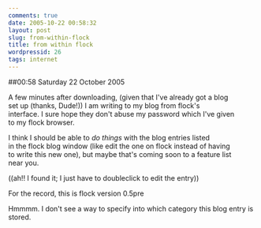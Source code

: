 ```yaml
---
comments: true
date: 2005-10-22 00:58:32
layout: post
slug: from-within-flock
title: from within flock
wordpressid: 26
tags: internet
---
```


##00:58 Saturday 22 October 2005

A few minutes after downloading, (given that I've already got a blog  
set up (thanks, Dude!)) I am writing to my blog from flock's  
interface. I sure hope they don't abuse my password which I've given  
to my flock browser.  
  


I think I should be able to *do things* with the blog entries listed  
in the flock blog window (like edit the one on flock instead of having  
to write this new one), but maybe that's coming soon to a feature list  
near you.  


((ah!! I found it; I just have to doubleclick to edit the entry))  
  


For the record, this is flock version 0.5pre  


  
  


Hmmmm. I don't see a way to specify into which category this blog entry is stored.  

